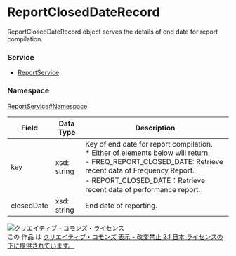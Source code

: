 # ReportClosedDateRecord
ReportClosedDateRecord object serves the details of end date for report compilation.
### Service
+ [ReportService](../../services/ReportService.md)

### Namespace
[ReportService#Namespace](../../services/ReportService.md#namespace)

| Field | Data Type | Description |
|---|---|---|
| key| xsd: string| Key of end date for report compilation. <br>* Either of elements below will return.<br>- FREQ_REPORT_CLOSED_DATE: Retrieve recent data of Frequency Report.<br>- REPORT_CLOSED_DATE：Retrieve recent data of performance report.|
| closedDate| xsd: string| End date of reporting. |

<a rel="license" href="http://creativecommons.org/licenses/by-nd/2.1/jp/"><img alt="クリエイティブ・コモンズ・ライセンス" style="border-width:0" src="https://i.creativecommons.org/l/by-nd/2.1/jp/88x31.png" /></a><br />この 作品 は <a rel="license" href="http://creativecommons.org/licenses/by-nd/2.1/jp/">クリエイティブ・コモンズ 表示 - 改変禁止 2.1 日本 ライセンスの下に提供されています。</a>
